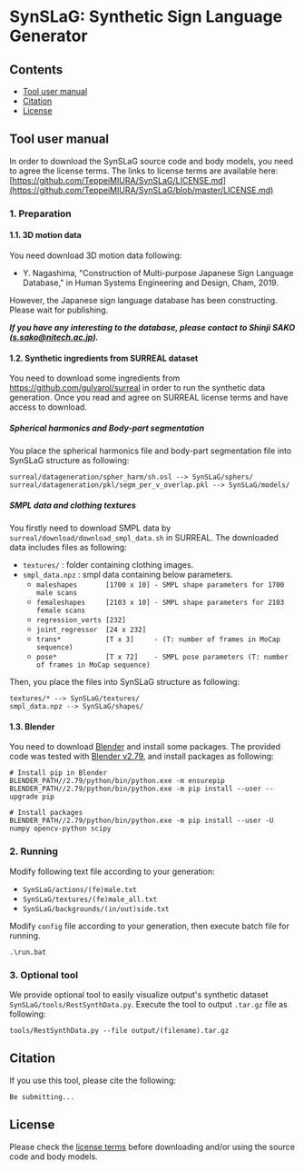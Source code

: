 # SynSLaG: Synthetic Sign Language Generator

## Contents
* [Tool user manual](https://github.com/TeppeiMIURA/SynSLaG#tool-user-manual)
* [Citation](https://github.com/TeppeiMIURA/SynSLaG#citation)
* [License](https://github.com/TeppeiMIURA/SynSLaG#license)


## Tool user manual
In order to download the SynSLaG source code and body models, you need to agree the license terms.
The links to license terms are available here: [https://github.com/TeppeiMIURA/SynSLaG/LICENSE.md](https://github.com/TeppeiMIURA/SynSLaG/blob/master/LICENSE.md)

### 1. Preparation

#### 1.1. 3D motion data
You need download 3D motion data following:

* Y. Nagashima, "Construction of Multi-purpose Japanese Sign Language Database," in Human Systems Engineering and Design, Cham, 2019.

However, the Japanese sign language database has been constructing.
Please wait for publishing.

***If you have any interesting to the database, please contact to Shinji SAKO (s.sako@nitech.ac.jp).***

#### 1.2. Synthetic ingredients from SURREAL dataset
You need to download some ingredients from https://github.com/gulvarol/surreal in order to run the synthetic data generation.
Once you read and agree on SURREAL license terms and have access to download.

##### Spherical harmonics and Body-part segmentation
You place the spherical harmonics file and body-part segmentation file into SynSLaG structure as following:
```
surreal/datageneration/spher_harm/sh.osl --> SynSLaG/sphers/
surreal/datageneration/pkl/segm_per_v_overlap.pkl --> SynSLaG/models/
```

##### SMPL data and clothing textures
You firstly need to download SMPL data by `surreal/download/download_smpl_data.sh` in SURREAL.
The downloaded data includes files as following:
* `textures/` : folder containing clothing images.
* `smpl_data.npz` : smpl data containing below parameters.
    * `maleshapes       [1700 x 10] - SMPL shape parameters for 1700 male scans`
    * `femaleshapes     [2103 x 10] - SMPL shape parameters for 2103 female scans` 
    * `regression_verts [232]`
    * `joint_regressor  [24 x 232]`
    * `trans*           [T x 3]     - (T: number of frames in MoCap sequence)`
    * `pose*            [T x 72]    - SMPL pose parameters (T: number of frames in MoCap sequence)`

Then, you place the files into SynSLaG structure as following:
```
textures/* --> SynSLaG/textures/
smpl_data.npz --> SynSLaG/shapes/
```

#### 1.3. Blender
You need to download [Blender](https://www.blender.org/) and install some packages.
The provided code was tested with [Blender v2.79](https://download.blender.org/release/Blender2.79/), and install packages as following:
```
# Install pip in Blender
BLENDER_PATH//2.79/python/bin/python.exe -m ensurepip
BLENDER_PATH//2.79/python/bin/python.exe -m pip install --user --upgrade pip

# Install packages
BLENDER_PATH//2.79/python/bin/python.exe -m pip install --user -U numpy opencv-python scipy
```

### 2. Running
Modify following text file according to your generation:
* `SynSLaG/actions/(fe)male.txt`
* `SynSLaG/textures/(fe)male_all.txt`
* `SynSLaG/backgrounds/(in/out)side.txt`

Modify `config` file according to your generation, then execute batch file for running.
```
.\run.bat
```

### 3. Optional tool
We provide optional tool to easily visualize output's synthetic dataset `SynSLaG/tools/RestSynthData.py`.
Execute the tool to output `.tar.gz` file as following:
```
tools/RestSynthData.py --file output/(filename).tar.gz
```

## Citation
If you use this tool, please cite the following:

```
Be submitting...
```

## License
Please check the [license terms](https://github.com/TeppeiMIURA/SynSLaG/blob/master/LICENSE.md) before downloading and/or using the source code and body models.
